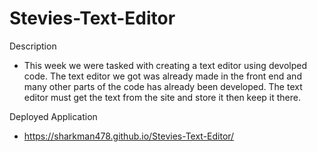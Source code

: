 # Stevies-Text-Editor

Description
* This week we were tasked with creating a text editor using devolped code. The text editor we got was already made in the front end and many other parts of the code has already been developed. The text editor must get the text from the site and store it then keep it there.

Deployed Application
* https://sharkman478.github.io/Stevies-Text-Editor/